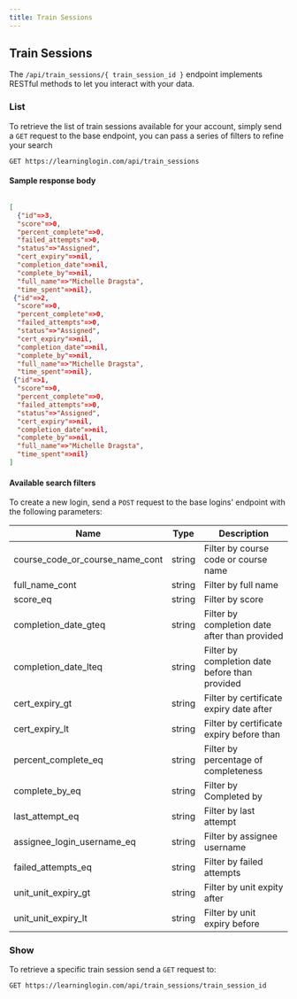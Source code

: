 ```yaml
---
title: Train Sessions
---
```



## Train Sessions

The `/api/train_sessions/{ train_session_id }` endpoint implements RESTful methods to let you interact with your data.

### List

To retrieve the list of train sessions available for your account, simply send a `GET` request to the base endpoint, you can pass a series of filters to refine your search

`GET https://learninglogin.com/api/train_sessions`



#### Sample response body

~~~json

[
  {"id"=>3,
  "score"=>0,
  "percent_complete"=>0,
  "failed_attempts"=>0,
  "status"=>"Assigned",
  "cert_expiry"=>nil,
  "completion_date"=>nil,
  "complete_by"=>nil,
  "full_name"=>"Michelle Dragsta",
  "time_spent"=>nil},
 {"id"=>2,
  "score"=>0,
  "percent_complete"=>0,
  "failed_attempts"=>0,
  "status"=>"Assigned",
  "cert_expiry"=>nil,
  "completion_date"=>nil,
  "complete_by"=>nil,
  "full_name"=>"Michelle Dragsta",
  "time_spent"=>nil},
 {"id"=>1,
  "score"=>0,
  "percent_complete"=>0,
  "failed_attempts"=>0,
  "status"=>"Assigned",
  "cert_expiry"=>nil,
  "completion_date"=>nil,
  "complete_by"=>nil,
  "full_name"=>"Michelle Dragsta",
  "time_spent"=>nil}
]

~~~

#### Available search filters

To create a new login, send a `POST` request to the base logins' endpoint with the following parameters:

| Name                             | Type   | Description                                        |
|----------------------------------|--------|----------------------------------------------------|
| course_code_or_course_name_cont  | string | Filter by course code or course name               |
| full_name_cont                   | string | Filter by full name                                |
| score_eq                         | string | Filter by score                                    |
| completion_date_gteq             | string | Filter by completion date after than provided      |
| completion_date_lteq             | string | Filter by completion date before than provided     |
| cert_expiry_gt                   | string | Filter by certificate expiry date after            |
| cert_expiry_lt                   | string | Filter by certificate expiry before than           |
| percent_complete_eq              | string | Filter by percentage of completeness               |
| complete_by_eq                   | string | Filter by Completed by                             |
| last_attempt_eq                  | string | Filter by last attempt                             |
| assignee_login_username_eq       | string | Filter by assignee username                        |
| failed_attempts_eq               | string | Filter by failed attempts                          |
| unit_unit_expiry_gt              | string | Filter by unit expity after                        |
| unit_unit_expiry_lt              | string | Filter by unit expiry before                       |


### Show

To retrieve a specific train session send a `GET` request to:

`GET https://learninglogin.com/api/train_sessions/train_session_id`


